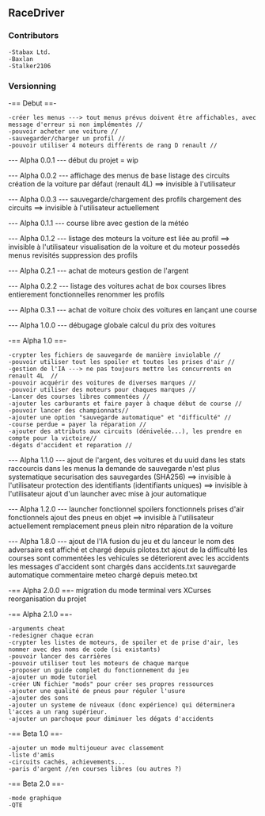 
## RaceDriver ##

### Contributors ###

	-Stabax Ltd.
	-Baxlan
	-Stalker2106

### Versionning ###

-== Debut ==-

	-créer les menus ---> tout menus prévus doivent être affichables, avec message d'erreur si non implémentés //
	-pouvoir acheter une voiture //
	-sauvegarder/charger un profil //
	-pouvoir utiliser 4 moteurs différents de rang D renault //


--- Alpha 0.0.1 ---
	 début du projet = wip
	 
--- Alpha 0.0.2 ---
	affichage des menus de base
	listage des circuits
	création de la voiture par défaut (renault 4L)	==> invisible à l'utilisateur
	
--- Alpha 0.0.3 ---
	sauvegarde/chargement des profils
	chargement des circuits ==> invisible à l'utilisateur actuellement
	
--- Alpha 0.1.1 ---
	course libre avec gestion de la météo
	
--- Alpha 0.1.2 ---
	listage des moteurs
	la voiture est liée au profil	==> invisible à l'utilisateur
	visualisation de la voiture et du moteur possedés
	menus revisités
	suppression des profils
	
--- Alpha 0.2.1 ---
	achat de moteurs
	gestion de l'argent
	
--- Alpha 0.2.2 ---
	listage des voitures
	achat de box
	courses libres entierement fonctionnelles
	renommer les profils
	
--- Alpha 0.3.1 ---
	achat de voiture
	choix des voitures en lançant une course
	
--- Alpha 1.0.0 ---
	débugage globale
	calcul du prix des voitures
	
-== Alpha 1.0 ==-

	-crypter les fichiers de sauvegarde de manière inviolable //
	-pouvoir utiliser tout les spoiler et toutes les prises d'air //
	-gestion de l'IA ---> ne pas toujours mettre les concurrents en renault 4L  //
	-pouvoir acquérir des voitures de diverses marques //
	-pouvoir utiliser des moteurs pour chaques marques //
	-Lancer des courses libres commentées //
	-ajouter les carburants et faire payer à chaque début de course //
	-pouvoir lancer des championnats//
	-ajouter une option "sauvegarde automatique" et "difficulté" //
	-course perdue = payer la réparation //
	-ajouter des attributs aux circuits (dénivelée...), les prendre en compte pour la victoire//
	-dégats d'accident et reparation //

--- Alpha 1.1.0 ---
	ajout de l'argent, des voitures et du uuid dans les stats
	raccourcis dans les menus
	la demande de sauvegarde n'est plus systematique
	securisation des sauvegardes (SHA256) ==> invisible à l'utilisateur
	protection des identifiants (identifiants uniques) ==> invisible à l'utilisateur
	ajout d'un launcher avec mise à jour automatique
	
--- Alpha 1.2.0 ---
	launcher fonctionnel
	spoilers fonctionnels
	prises d'air fonctionnels
	ajout des pneus en objet ==> invisible à l'utilisateur actuellement
	remplacement pneus
	plein nitro
	réparation de la voiture
	
--- Alpha 1.8.0 ---
	ajout de l'IA
	fusion du jeu et du lanceur
	le nom des adversaire est affiché et chargé depuis pilotes.txt
	ajout de la difficulté
	les courses sont commentées
	les vehicules se déteriorent avec les accidents
	les messages d'accident sont chargés dans accidents.txt
	sauvegarde automatique
	commentaire meteo chargé depuis meteo.txt

-== Alpha 2.0.0 ==-
	migration du mode terminal vers XCurses
	reorganisation du projet
	
-== Alpha 2.1.0 ==-

	-arguments cheat
	-redesigner chaque ecran
	-crypter les listes de moteurs, de spoiler et de prise d'air, les nommer avec des noms de code (si existants)
	-pouvoir lancer des carrières
	-pouvoir utiliser tout les moteurs de chaque marque
	-proposer un guide complet du fonctionnement du jeu
	-ajouter un mode tutoriel
	-créer UN fichier "mods" pour créer ses propres ressources
	-ajouter une qualité de pneus pour réguler l'usure
	-ajouter des sons
	-ajouter un systeme de niveaux (donc expérience) qui déterminera l'acces a un rang supérieur.
	-ajouter un parchoque pour diminuer les dégats d'accidents
	
-== Beta 1.0 ==-

	-ajouter un mode multijoueur avec classement
	-liste d'amis
	-circuits cachés, achievements...
	-paris d'argent //en courses libres (ou autres ?)
	
-== Beta 2.0 ==-

	-mode graphique
	-QTE
